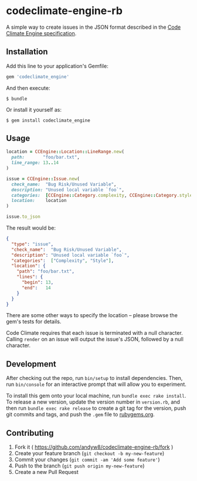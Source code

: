 # codeclimate-engine-rb

A simple way to create issues in the JSON format described in the [Code Climate Engine specification].

## Installation

Add this line to your application's Gemfile:

```ruby
gem 'codeclimate_engine'
```

And then execute:

    $ bundle

Or install it yourself as:

    $ gem install codeclimate_engine

## Usage

```ruby
location = CCEngine::Location::LineRange.new(
  path:       "foo/bar.txt",
  line_range: 13..14
)

issue = CCEngine::Issue.new(
  check_name:  "Bug Risk/Unused Variable",
  description: "Unused local variable `foo`",
  categories:  [CCEngine::Category.complexity, CCEngine::Category.style],
  location:    location
)

issue.to_json
```

The result would be:

```json
{
  "type": "issue",
  "check_name":  "Bug Risk/Unused Variable",
  "description": "Unused local variable `foo`",
  "categories":  ["Complexity", "Style"],
  "location": {
    "path": "foo/bar.txt",
    "lines": {
      "begin": 13,
      "end":   14
    }
  }
}
```

There are some other ways to specify the location – please browse the gem's
tests for details.

Code Climate requires that each issue is terminated with a null character.
Calling `render` on an issue will output the issue's JSON, followed by a null
character.

## Development

After checking out the repo, run `bin/setup` to install dependencies. Then, run `bin/console` for an interactive prompt that will allow you to experiment.

To install this gem onto your local machine, run `bundle exec rake install`.
To release a new version, update the version number in `version.rb`, and then run `bundle exec rake release` to create a git tag for the version, push git commits and tags, and push the `.gem` file to [rubygems.org](https://rubygems.org).

## Contributing

1. Fork it ( https://github.com/andyw8/codeclimate-engine-rb/fork )
2. Create your feature branch (`git checkout -b my-new-feature`)
3. Commit your changes (`git commit -am 'Add some feature'`)
4. Push to the branch (`git push origin my-new-feature`)
5. Create a new Pull Request

[Code Climate Engine specification]: https://github.com/codeclimate/spec/blob/master/SPEC.md
